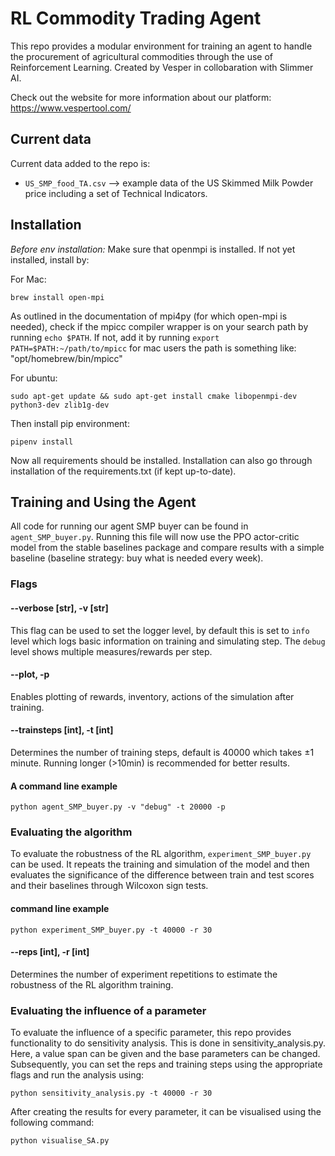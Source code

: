 # RL Commodity Trading Agent

This repo provides a modular environment for training an agent to handle the procurement of agricultural commodities through the use of Reinforcement Learning. Created by Vesper in collobaration with Slimmer AI.

Check out the website for more information about our platform: https://www.vespertool.com/

## Current data
Current data added to the repo is:
- `US_SMP_food_TA.csv` --> example data of the US Skimmed Milk Powder price including a set of Technical Indicators.


## Installation

_Before env installation:_ Make sure that openmpi is installed. If not yet installed, install by:

For Mac:
```commandline
brew install open-mpi
```
As outlined in the documentation of mpi4py (for which open-mpi is needed), check if the mpicc compiler wrapper is on 
your search path by running `echo $PATH`. If not, add it by running `export PATH=$PATH:~/path/to/mpicc` for mac users 
the path is something like: "opt/homebrew/bin/mpicc"

For ubuntu:
```
sudo apt-get update && sudo apt-get install cmake libopenmpi-dev python3-dev zlib1g-dev
```

Then install pip environment:
```commandline
pipenv install
```

Now all requirements should be installed. Installation can also go through installation of the requirements.txt 
(if kept up-to-date).

## Training and Using the Agent
All code for running our agent SMP buyer can be found in `agent_SMP_buyer.py`. Running this file will now use the 
PPO actor-critic model from the stable baselines package and compare results with a simple baseline 
(baseline strategy: buy what is needed every week).

### Flags
#### --verbose [str], -v [str]
This flag can be used to set the logger level, by default this is set to `info` level which logs basic information on 
training and simulating step. The `debug` level shows multiple measures/rewards per step.

#### --plot, -p
Enables plotting of rewards, inventory, actions of the simulation after training.

#### --trainsteps [int], -t [int]
Determines the number of training steps, default is 40000 which takes ±1 minute. Running longer (>10min) is 
recommended for better results.

#### A command line example
```commandline
python agent_SMP_buyer.py -v "debug" -t 20000 -p
```



### Evaluating the algorithm
To evaluate the robustness of the RL algorithm, `experiment_SMP_buyer.py` can be used. It repeats the training and 
simulation of the model and then evaluates the significance of the difference between train and test scores and their 
baselines through Wilcoxon sign tests.

#### command line example
```commandline
python experiment_SMP_buyer.py -t 40000 -r 30
```

#### --reps [int], -r [int]
Determines the number of experiment repetitions to estimate the robustness of the RL algorithm training.

### Evaluating the influence of a parameter
To evaluate the influence of a specific parameter, this repo provides functionality to do sensitivity analysis. This is done in 
sensitivity_analysis.py. Here, a value span can be given and the base parameters can be changed. 
Subsequently, you can set the reps and training steps using the appropriate flags and run the analysis using:

```commandline
python sensitivity_analysis.py -t 40000 -r 30
```

After creating the results for every parameter, it can be visualised using the following command:

```commandline
python visualise_SA.py
```

